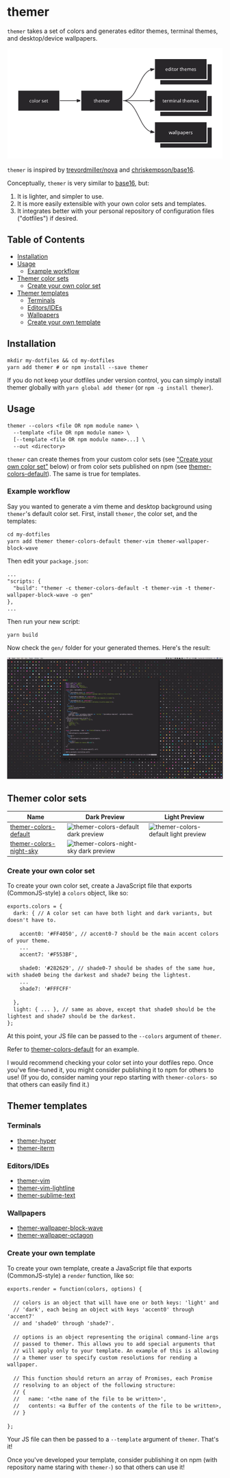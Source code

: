 # themer

`themer` takes a set of colors and generates editor themes, terminal themes, and desktop/device wallpapers.

![visual description](/assets/themer-description.png)

`themer` is inspired by [trevordmiller/nova](http://www.trevordmiller.com/nova/) and [chriskempson/base16](http://chriskempson.com/projects/base16/).

Conceptually, `themer` is very similar to [base16](http://chriskempson.com/projects/base16/), but:

1. It is lighter, and simpler to use.
2. It is more easily extensible with your own color sets and templates.
3. It integrates better with your personal repository of configuration files ("dotfiles") if desired.

## Table of Contents

* [Installation](#installation)
* [Usage](#usage)
  * [Example workflow](#example-workflow)
* [Themer color sets](#themer-color-sets)
  * [Create your own color set](#create-your-own-color-set)
* [Themer templates](#themer-templates)
  * [Terminals](#terminals)
  * [Editors/IDEs](#editorsides)
  * [Wallpapers](#wallpapers)
  * [Create your own template](#create-your-own-template)

## Installation

    mkdir my-dotfiles && cd my-dotfiles
    yarn add themer # or npm install --save themer

If you do not keep your dotfiles under version control, you can simply install themer globally with `yarn global add themer` (or `npm -g install themer`).

## Usage

    themer --colors <file OR npm module name> \
      --template <file OR npm module name> \
      [--template <file OR npm module name>...] \
      --out <directory>

`themer` can create themes from your custom color sets (see ["Create your own color set"](#create-your-own-color-set) below) or from color sets published on npm (see [themer-colors-default](https://github.com/mjswensen/themer-colors-default)). The same is true for templates.

### Example workflow

Say you wanted to generate a vim theme and desktop background using `themer`'s default color set. First, install `themer`, the color set, and the templates:

    cd my-dotfiles
    yarn add themer themer-colors-default themer-vim themer-wallpaper-block-wave

Then edit your `package.json`:

    ...
    "scripts: {
      "build": "themer -c themer-colors-default -t themer-vim -t themer-wallpaper-block-wave -o gen"
    },
    ...

Then run your new script:

    yarn build

Now check the `gen/` folder for your generated themes. Here's the result:

![example usage result](/assets/example-usage.png)

## Themer color sets

| Name | Dark Preview | Light Preview |
| --- | --- | --- |
| [themer-colors-default](https://github.com/mjswensen/themer-colors-default) | ![themer-colors-default dark preview](https://themer-previews.surge.sh/themer-colors-default-dark-full.svg) | ![themer-colors-default light preview](https://themer-previews.surge.sh/themer-colors-default-light-full.svg) |
| [themer-colors-night-sky](https://github.com/mjswensen/themer-colors-night-sky) | ![themer-colors-night-sky dark preview](https://themer-previews.surge.sh/themer-colors-night-sky-dark-full.svg) | |

### Create your own color set

To create your own color set, create a JavaScript file that exports (CommonJS-style) a `colors` object, like so:

    exports.colors = {
      dark: { // A color set can have both light and dark variants, but doesn't have to.

        accent0: '#FF4050', // accent0-7 should be the main accent colors of your theme.
        ...
        accent7: '#F553BF',

        shade0: '#282629', // shade0-7 should be shades of the same hue, with shade0 being the darkest and shade7 being the lightest.
        ...
        shade7: '#FFFCFF'

      },
      light: { ... }, // same as above, except that shade0 should be the lightest and shade7 should be the darkest.
    };

At this point, your JS file can be passed to the `--colors` argument of `themer`.

Refer to [themer-colors-default](https://github.com/mjswensen/themer-colors-default) for an example.

I would recommend checking your color set into your dotfiles repo. Once you've fine-tuned it, you might consider publishing it to npm for others to use! (If you do, consider naming your repo starting with `themer-colors-` so that others can easily find it.)

## Themer templates

### Terminals

* [themer-hyper](https://github.com/mjswensen/themer-hyper)
* [themer-iterm](https://github.com/mjswensen/themer-iterm)

### Editors/IDEs

* [themer-vim](https://github.com/mjswensen/themer-vim)
* [themer-vim-lightline](https://github.com/mjswensen/themer-vim-lightline)
* [themer-sublime-text](https://github.com/mjswensen/themer-sublime-text)

### Wallpapers

* [themer-wallpaper-block-wave](https://github.com/mjswensen/themer-wallpaper-block-wave)
* [themer-wallpaper-octagon](https://github.com/mjswensen/themer-wallpaper-octagon)

### Create your own template

To create your own template, create a JavaScript file that exports (CommonJS-style) a `render` function, like so:

    exports.render = function(colors, options) {

      // colors is an object that will have one or both keys: 'light' and
      // 'dark', each being an object with keys 'accent0' through 'accent7'
      // and 'shade0' through 'shade7'.

      // options is an object representing the original command-line args
      // passed to themer. This allows you to add special arguments that
      // will apply only to your template. An example of this is allowing
      // a themer user to specify custom resolutions for rending a wallpaper.

      // This function should return an array of Promises, each Promise
      // resolving to an object of the following structure:
      // {
      //   name: '<the name of the file to be written>',
      //   contents: <a Buffer of the contents of the file to be written>,
      // }

    };

Your JS file can then be passed to a `--template` argument of `themer`. That's it!

Once you've developed your template, consider publishing it on npm (with repository name staring with `themer-`) so that others can use it!
